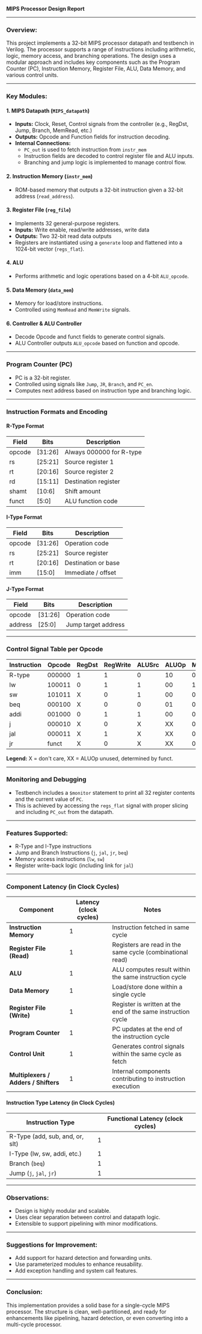**MIPS Processor Design Report**

---

### Overview:
This project implements a 32-bit MIPS processor datapath and testbench in Verilog. The processor supports a range of instructions including arithmetic, logic, memory access, and branching operations. The design uses a modular approach and includes key components such as the Program Counter (PC), Instruction Memory, Register File, ALU, Data Memory, and various control units.

---

### Key Modules:

#### 1. **MIPS Datapath (`MIPS_datapath`)**
- **Inputs:** Clock, Reset, Control signals from the controller (e.g., RegDst, Jump, Branch, MemRead, etc.)
- **Outputs:** Opcode and Function fields for instruction decoding.
- **Internal Connections:**
  - `PC_out` is used to fetch instruction from `instr_mem`
  - Instruction fields are decoded to control register file and ALU inputs.
  - Branching and jump logic is implemented to manage control flow.

#### 2. **Instruction Memory (`instr_mem`)**
- ROM-based memory that outputs a 32-bit instruction given a 32-bit address (`read_address`).

#### 3. **Register File (`reg_file`)**
- Implements 32 general-purpose registers.
- **Inputs:** Write enable, read/write addresses, write data
- **Outputs:** Two 32-bit read data outputs
- Registers are instantiated using a `generate` loop and flattened into a 1024-bit vector (`regs_flat`).

#### 4. **ALU**
- Performs arithmetic and logic operations based on a 4-bit `ALU_opcode`.

#### 5. **Data Memory (`data_mem`)**
- Memory for load/store instructions.
- Controlled using `MemRead` and `MemWrite` signals.

#### 6. **Controller & ALU Controller**
- Decode Opcode and funct fields to generate control signals.
- ALU Controller outputs `ALU_opcode` based on function and opcode.

---

### Program Counter (PC)
- PC is a 32-bit register.
- Controlled using signals like `Jump`, `JR`, `Branch`, and `PC_en`.
- Computes next address based on instruction type and branching logic.

---

### Instruction Formats and Encoding

#### **R-Type Format**
| Field    | Bits      | Description              |
|----------|-----------|--------------------------|
| opcode   | [31:26]   | Always 000000 for R-type |
| rs       | [25:21]   | Source register 1        |
| rt       | [20:16]   | Source register 2        |
| rd       | [15:11]   | Destination register     |
| shamt    | [10:6]    | Shift amount             |
| funct    | [5:0]     | ALU function code        |

#### **I-Type Format**
| Field    | Bits      | Description              |
|----------|-----------|--------------------------|
| opcode   | [31:26]   | Operation code           |
| rs       | [25:21]   | Source register          |
| rt       | [20:16]   | Destination or base      |
| imm      | [15:0]    | Immediate / offset       |

#### **J-Type Format**
| Field    | Bits      | Description              |
|----------|-----------|--------------------------|
| opcode   | [31:26]   | Operation code           |
| address  | [25:0]    | Jump target address      |

---

### Control Signal Table per Opcode

| Instruction | Opcode  | RegDst | RegWrite | ALUSrc | ALUOp | MemRead | MemWrite | MemToReg | Branch | Jump | JR | Jal |
|-------------|---------|--------|----------|--------|-------|---------|----------|----------|--------|------|----|-----|
| R-type      | 000000  | 1      | 1        | 0      | 10    | 0       | 0        | 0        | 0      | 0    | 0  | 0   |
| lw          | 100011  | 0      | 1        | 1      | 00    | 1       | 0        | 1        | 0      | 0    | 0  | 0   |
| sw          | 101011  | X      | 0        | 1      | 00    | 0       | 1        | X        | 0      | 0    | 0  | 0   |
| beq         | 000100  | X      | 0        | 0      | 01    | 0       | 0        | X        | 1      | 0    | 0  | 0   |
| addi        | 001000  | 0      | 1        | 1      | 00    | 0       | 0        | 0        | 0      | 0    | 0  | 0   |
| j           | 000010  | X      | 0        | X      | XX    | 0       | 0        | X        | 0      | 1    | 0  | 0   |
| jal         | 000011  | X      | 1        | X      | XX    | 0       | 0        | X        | 0      | 1    | 0  | 1   |
| jr          | funct   | X      | 0        | X      | XX    | 0       | 0        | X        | 0      | 0    | 1  | 0   |

**Legend:** X = don't care, XX = ALUOp unused, determined by funct.

---

### Monitoring and Debugging
- Testbench includes a `$monitor` statement to print all 32 register contents and the current value of `PC`.
- This is achieved by accessing the `regs_flat` signal with proper slicing and including `PC_out` from the datapath.

---

### Features Supported:
- R-Type and I-Type instructions
- Jump and Branch Instructions (`j`, `jal`, `jr`, `beq`)
- Memory access instructions (`lw`, `sw`)
- Register write-back logic (including link for `jal`)

---

### Component Latency (in Clock Cycles)

| Component             | Latency (clock cycles) | Notes                                                                 |
|----------------------|-------------------------|-----------------------------------------------------------------------|
| **Instruction Memory** | 1                       | Instruction fetched in same cycle                                     |
| **Register File (Read)** | 1                    | Registers are read in the same cycle (combinational read)             |
| **ALU**               | 1                       | ALU computes result within the same instruction cycle                 |
| **Data Memory**       | 1                       | Load/store done within a single cycle                                 |
| **Register File (Write)** | 1                   | Register is written at the end of the same instruction cycle          |
| **Program Counter**   | 1                       | PC updates at the end of the instruction cycle                        |
| **Control Unit**      | 1                       | Generates control signals within the same cycle as fetch              |
| **Multiplexers / Adders / Shifters** | 1        | Internal components contributing to instruction execution             |

#### Instruction Type Latency (in Clock Cycles)

| Instruction Type | Functional Latency (clock cycles) |
|------------------|--------------------------------------|
| R-Type (add, sub, and, or, slt) | 1 |
| I-Type (lw, sw, addi, etc.)     | 1 |
| Branch (`beq`)                  | 1 |
| Jump (`j`, `jal`, `jr`)         | 1 |

---

### Observations:
- Design is highly modular and scalable.
- Uses clear separation between control and datapath logic.
- Extensible to support pipelining with minor modifications.

---

### Suggestions for Improvement:
- Add support for hazard detection and forwarding units.
- Use parameterized modules to enhance reusability.
- Add exception handling and system call features.

---

### Conclusion:
This implementation provides a solid base for a single-cycle MIPS processor. The structure is clean, well-partitioned, and ready for enhancements like pipelining, hazard detection, or even converting into a multi-cycle processor.

